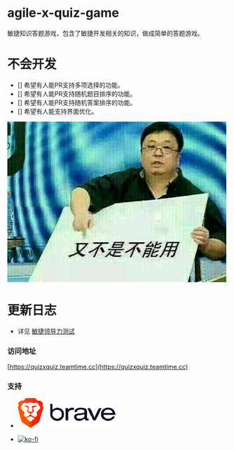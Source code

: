 # agile-x-quiz-game
敏捷知识答题游戏，包含了敏捷开发相关的知识，做成简单的答题游戏。

# 不会开发

- [] 希望有人能PR支持多项选择的功能。
- [] 希望有人能PR支持随机题目排序的功能。
- [] 希望有人能PR支持随机答案排序的功能。
- [] 希望有人能支持界面优化。

![](https://raw.githubusercontent.com/sggggy/agile-quiz-game/master/20200326140430.png)

# 更新日志

* 详见  [敏捷领导力测试](https://tech.teamtime.cc/categories/%E6%95%8F%E6%8D%B7%E9%A2%86%E5%AF%BC%E5%8A%9B%E6%B5%8B%E8%AF%95/)

### 访问地址

[https://quizxquiz.teamtime.cc](https://quizxquiz.teamtime.cc)

### 支持

* [![Brave](https://raw.githubusercontent.com/sggggy/agile-quiz-game/master/brave-logotype-full-color.png)](https://brave.com/sgg909)

* [![ko-fi](https://www.ko-fi.com/img/githubbutton_sm.svg)](https://ko-fi.com/V7V412DB4)